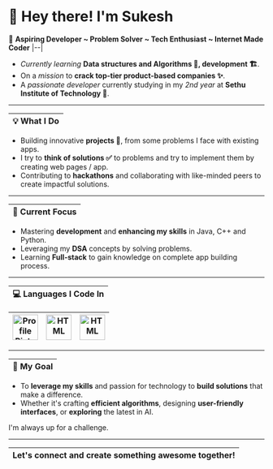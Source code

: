 # 👋 Hey there! I'm Sukesh

🚀 **Aspiring Developer ~ Problem Solver ~ Tech Enthusiast ~ Internet Made Coder**
|--|
- _Currently learning_ **Data structures and Algorithms 📅, development 🏗️**.
- On a _mission_ to **crack top-tier product-based companies ✨**. 
- A _passionate developer_ currently studying in my _2nd year_ at **Sethu Institute of Technology 🏫**. 

<hr>

|💡 **What I Do**|
|--|
- Building innovative **projects 📰**, from some problems I face with existing apps.
- I try to **think of solutions ✅** to problems and try to implement them by creating web pages / app.
- Contributing to **hackathons** and collaborating with like-minded peers to create impactful solutions.

<hr>

|🌱 **Current Focus**|
|--|
- Mastering **development** and **enhancing my skills** in Java, C++ and Python.
- Leveraging my **DSA** concepts by solving problems.
- Learning **Full-stack** to gain knowledge on complete app building process.

<hr>



|💻 **Languages I Code In**|
|--|

|<img src="https://cdn-icons-png.flaticon.com/512/226/226777.png" alt="Profile Picture" width="50"/>|<img src="https://cdn-icons-png.flaticon.com/512/6132/6132222.png" alt="HTML" width="50" />|<img src="https://cdn-icons-png.flaticon.com/512/5968/5968350.png" alt="HTML" width="50" />|
|--|--|--|

<hr>

|🎯 **My Goal**|
|--|
- To **leverage my skills** and passion for technology to **build solutions** that make a difference. 
- Whether it's crafting **efficient algorithms**, designing **user-friendly interfaces**, or **exploring** the latest in AI.

I'm always up for a challenge.

<hr>

|Let's connect and create something awesome together!|
|--|

<!---
sukeshofficial/sukeshofficial is a ✨ special ✨ repository because its `README.md` (this file) appears on your GitHub profile.
You can click the Preview link to take a look at your changes.
--->
